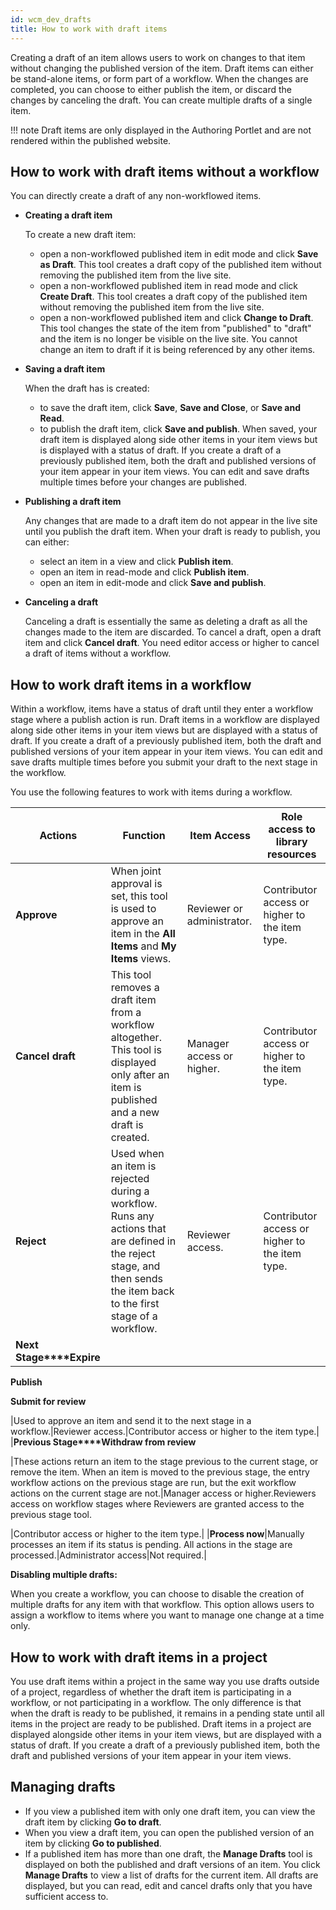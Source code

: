 ```yaml
---
id: wcm_dev_drafts
title: How to work with draft items
---
```





Creating a draft of an item allows users to work on changes to that item without changing the published version of the item. Draft items can either be stand-alone items, or form part of a workflow. When the changes are completed, you can choose to either publish the item, or discard the changes by canceling the draft. You can create multiple drafts of a single item.

!!! note
    Draft items are only displayed in the Authoring Portlet and are not rendered within the published website.

## How to work with draft items without a workflow

You can directly create a draft of any non-workflowed items.

-   **Creating a draft item**

    To create a new draft item:

    -   open a non-workflowed published item in edit mode and click **Save as Draft**. This tool creates a draft copy of the published item without removing the published item from the live site.
    -   open a non-workflowed published item in read mode and click **Create Draft**. This tool creates a draft copy of the published item without removing the published item from the live site.
    -   open a non-workflowed published item and click **Change to Draft**. This tool changes the state of the item from "published" to "draft" and the item is no longer be visible on the live site. You cannot change an item to draft if it is being referenced by any other items.

-   **Saving a draft item**

    When the draft has is created:

    -   to save the draft item, click **Save**, **Save and Close**, or **Save and Read**.
    -   to publish the draft item, click **Save and publish**.
    When saved, your draft item is displayed along side other items in your item views but is displayed with a status of draft. If you create a draft of a previously published item, both the draft and published versions of your item appear in your item views. You can edit and save drafts multiple times before your changes are published.


-   **Publishing a draft item**

    Any changes that are made to a draft item do not appear in the live site until you publish the draft item. When your draft is ready to publish, you can either:

    -   select an item in a view and click **Publish item**.
    -   open an item in read-mode and click **Publish item**.
    -   open an item in edit-mode and click **Save and publish**.

-   **Canceling a draft**

    Canceling a draft is essentially the same as deleting a draft as all the changes made to the item are discarded. To cancel a draft, open a draft item and click **Cancel draft**. You need editor access or higher to cancel a draft of items without a workflow.


## How to work draft items in a workflow

Within a workflow, items have a status of draft until they enter a workflow stage where a publish action is run. Draft items in a workflow are displayed along side other items in your item views but are displayed with a status of draft. If you create a draft of a previously published item, both the draft and published versions of your item appear in your item views. You can edit and save drafts multiple times before you submit your draft to the next stage in the workflow.

You use the following features to work with items during a workflow.

|Actions|Function|Item Access|Role access to library resources|
|-------|--------|-----------|--------------------------------|
|**Approve**|When joint approval is set, this tool is used to approve an item in the **All Items** and **My Items** views.|Reviewer or administrator.|Contributor access or higher to the item type.|
|**Cancel draft**|This tool removes a draft item from a workflow altogether. This tool is displayed only after an item is published and a new draft is created.|Manager access or higher.|Contributor access or higher to the item type.|
|**Reject**|Used when an item is rejected during a workflow. Runs any actions that are defined in the reject stage, and then sends the item back to the first stage of a workflow.|Reviewer access.|Contributor access or higher to the item type.|
|**Next Stage****Expire**

**Publish**

**Submit for review**

|Used to approve an item and send it to the next stage in a workflow.|Reviewer access.|Contributor access or higher to the item type.|
|**Previous Stage****Withdraw from review**

|These actions return an item to the stage previous to the current stage, or remove the item. When an item is moved to the previous stage, the entry workflow actions on the previous stage are run, but the exit workflow actions on the current stage are not.|Manager access or higher.Reviewers access on workflow stages where Reviewers are granted access to the previous stage tool.

|Contributor access or higher to the item type.|
|**Process now**|Manually processes an item if its status is pending. All actions in the stage are processed.|Administrator access|Not required.|

**Disabling multiple drafts:**

When you create a workflow, you can choose to disable the creation of multiple drafts for any item with that workflow. This option allows users to assign a workflow to items where you want to manage one change at a time only.

## How to work with draft items in a project

You use draft items within a project in the same way you use drafts outside of a project, regardless of whether the draft item is participating in a workflow, or not participating in a workflow. The only difference is that when the draft is ready to be published, it remains in a pending state until all items in the project are ready to be published. Draft items in a project are displayed alongside other items in your item views, but are displayed with a status of draft. If you create a draft of a previously published item, both the draft and published versions of your item appear in your item views.

## Managing drafts

-   If you view a published item with only one draft item, you can view the draft item by clicking **Go to draft**.
-   When you view a draft item, you can open the published version of an item by clicking **Go to published**.
-   If a published item has more than one draft, the **Manage Drafts** tool is displayed on both the published and draft versions of an item. You click **Manage Drafts** to view a list of drafts for the current item. All drafts are displayed, but you can read, edit and cancel drafts only that you have sufficient access to.

